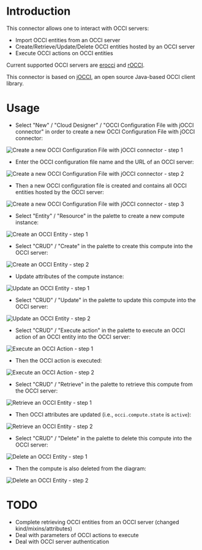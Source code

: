 # Introduction

This connector allows one to interact with OCCI servers:
* Import OCCI entities from an OCCI server
* Create/Retrieve/Update/Delete OCCI entities hosted by an OCCI server
* Execute OCCI actions on OCCI entities

Current supported OCCI servers are [erocci](http://erocci.ow2.org) and [rOCCI](https://github.com/EGI-FCTF/rOCCI).

This connector is based on [jOCCI](https://github.com/EGI-FCTF/jOCCI-api), an open source Java-based OCCI client library.

# Usage

* Select "New" / "Cloud Designer" / "OCCI Configuration File with jOCCI connector" in order to create a new OCCI Configuration File with jOCCI connector:

![Create a new OCCI Configuration File with jOCCI connector - step 1](screenshots/New-OCCI-Configuration-File-with-jOCCI-connector-1.png "Create a new OCCI Configuration File with jOCCI connector - step 1")

* Enter the OCCI configuration file name and the URL of an OCCI server:

![Create a new OCCI Configuration File with jOCCI connector - step 2](screenshots/New-OCCI-Configuration-File-with-jOCCI-connector-2.png "Create a new OCCI Configuration File with jOCCI connector - step 2")

* Then a new OCCI configuration file is created and contains all OCCI entities hosted by the OCCI server:

![Create a new OCCI Configuration File with jOCCI connector - step 3](screenshots/New-OCCI-Configuration-File-with-jOCCI-connector-3.png "Create a new OCCI Configuration File with jOCCI connector - step 3")

* Select "Entity" / "Resource" in the palette to create a new compute instance:

![Create an OCCI Entity - step 1](screenshots/Create-OCCI-Entity-1.png "Create an OCCI Entity - step 1")

* Select "CRUD" / "Create" in the palette to create this compute into the OCCI server:

![Create an OCCI Entity - step 2](screenshots/Create-OCCI-Entity-2.png "Create an OCCI Entity - step 2")

* Update attributes of the compute instance:

![Update an OCCI Entity - step 1](screenshots/Update-OCCI-Entity-1.png "Update an OCCI Entity - step 1")

* Select "CRUD" / "Update" in the palette to update this compute into the OCCI server:

![Update an OCCI Entity - step 2](screenshots/Update-OCCI-Entity-2.png "Update an OCCI Entity - step 2")

* Select "CRUD" / "Execute action" in the palette to execute an OCCI action of an OCCI entity into the OCCI server:

![Execute an OCCI Action - step 1](screenshots/Execute-OCCI-Action-1.png "Execute an OCCI Action - step 1")

* Then the OCCI action is executed:

![Execute an OCCI Action - step 2](screenshots/Execute-OCCI-Action-2.png "Execute an OCCI Action - step 2")

* Select "CRUD" / "Retrieve" in the palette to retrieve this compute from the OCCI server:

![Retrieve an OCCI Entity - step 1](screenshots/Retrieve-OCCI-Entity-1.png "Retrieve an OCCI Entity - step 1")

* Then OCCI attributes are updated (i.e., `occi.compute.state` is `active`):

![Retrieve an OCCI Entity - step 2](screenshots/Retrieve-OCCI-Entity-2.png "Retrieve an OCCI Entity - step 2")

* Select "CRUD" / "Delete" in the palette to delete this compute into the OCCI server:

![Delete an OCCI Entity - step 1](screenshots/Delete-OCCI-Entity-1.png "Delete an OCCI Entity - step 1")

* Then the compute is also deleted from the diagram:

![Delete an OCCI Entity - step 2](screenshots/Delete-OCCI-Entity-2.png "Delete an OCCI Entity - step 2")

# TODO

* Complete retrieving OCCI entities from an OCCI server (changed kind/mixins/attributes)
* Deal with parameters of OCCI actions to execute
* Deal with OCCI server authentication
